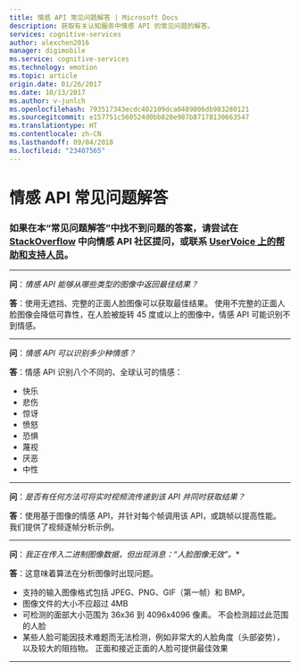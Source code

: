 ```yaml
---
title: 情感 API 常见问题解答 | Microsoft Docs
description: 获取有关认知服务中情感 API 的常见问题的解答。
services: cognitive-services
author: alexchen2016
manager: digimobile
ms.service: cognitive-services
ms.technology: emotion
ms.topic: article
origin.date: 01/26/2017
ms.date: 10/13/2017
ms.author: v-junlch
ms.openlocfilehash: 793517343ecdc402109dca0489806db983280121
ms.sourcegitcommit: e157751c560524d0bb828e987b87178130663547
ms.translationtype: HT
ms.contentlocale: zh-CN
ms.lasthandoff: 09/04/2018
ms.locfileid: "23407565"
---
```

# <a name="emotion-api-frequently-asked-questions"></a>情感 API 常见问题解答
### <a name="if-you-cant-find-answers-to-your-questions-in-this-faq-try-asking-the-emotion-api-community-on-stackoverflowhttpsstackoverflowcomquestionstaggedproject-oxfordormicrosoft-cognitive-or-contact-help-and-support-on-uservoicehttpscognitiveuservoicecom"></a>如果在本“常见问题解答”中找不到问题的答案，请尝试在 [StackOverflow](https://stackoverflow.com/questions/tagged/project-oxford+or+microsoft-cognitive) 中向情感 API 社区提问，或联系 [UserVoice 上的帮助和支持人员](https://cognitive.uservoice.com/)。  

-----

**问**：*情感 API 能够从哪些类型的图像中返回最佳结果？*

**答**：使用无遮挡、完整的正面人脸图像可以获取最佳结果。 使用不完整的正面人脸图像会降低可靠性，在人脸被旋转 45 度或以上的图像中，情感 API 可能识别不到情感。

-----

**问**：*情感 API 可以识别多少种情感？*

**答**：情感 API 识别八个不同的、全球认可的情感： 
- 快乐
- 悲伤
- 惊讶
- 愤怒
- 恐惧
- 蔑视
- 厌恶 
- 中性 

-----

**问**：*是否有任何方法可将实时视频流传递到该 API 并同时获取结果？*

**答**：使用基于图像的情感 API，并针对每个帧调用该 API，或跳帧以提高性能。  我们提供了视频逐帧分析示例。

-----

**问**：*我正在传入二进制图像数据，但出现消息：“人脸图像无效”。**

**答**：这意味着算法在分析图像时出现问题。  
- 支持的输入图像格式包括 JPEG、PNG、GIF（第一帧）和 BMP。 
- 图像文件的大小不应超过 4MB
- 可检测的面部大小范围为 36x36 到 4096x4096 像素。 不会检测超过此范围的人脸
- 某些人脸可能因技术难题而无法检测，例如非常大的人脸角度（头部姿势），以及较大的阻挡物。 正面和接近正面的人脸可提供最佳效果

-----

